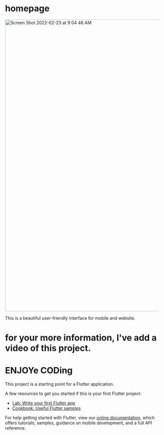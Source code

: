# homepage
<img width="955" alt="Screen Shot 2022-02-23 at 9 04 46 AM" src="https://user-images.githubusercontent.com/97143754/155210813-4278c394-0061-4cd1-be7d-639705dba9c4.png">

This is a beautiful user-friendly interface for mobile and website. 
# for your more information, I've add a video of this project. 
# ENJOYe CODing

This project is a starting point for a Flutter application.

A few resources to get you started if this is your first Flutter project:

- [Lab: Write your first Flutter app](https://flutter.dev/docs/get-started/codelab)
- [Cookbook: Useful Flutter samples](https://flutter.dev/docs/cookbook)

For help getting started with Flutter, view our
[online documentation](https://flutter.dev/docs), which offers tutorials,
samples, guidance on mobile development, and a full API reference.
